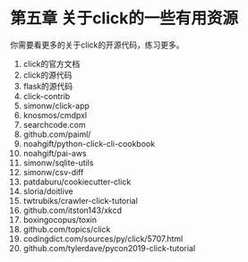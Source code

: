 # 第五章 关于click的一些有用资源 
你需要看更多的关于click的开源代码，练习更多。
1. click的官方文档
2. click的源代码
3. flask的源代码
4. click-contrib
5. simonw/click-app
6. knosmos/cmdpxl
7. searchcode.com
8. github.com/paiml/
9. noahgift/python-click-cli-cookbook
10. noahgift/pai-aws
11. simonw/sqlite-utils
12. simonw/csv-diff
13. patdaburu/cookiecutter-click
14. sloria/doitlive
15. twtrubiks/crawler-click-tutorial
16. github.com/itston143/xkcd
17. boxingocopus/toxin
18. github.com/topics/click
19. codingdict.com/sources/py/click/5707.html
20. github.com/tylerdave/pycon2019-click-tutorial




